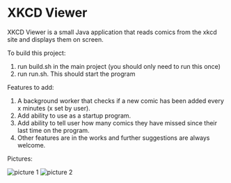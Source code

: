 # XKCD Viewer
XKCD Viewer is a small Java application that reads comics from the xkcd site and displays them on screen.

To build this project:

1. run build.sh in the main project (you should only need to run this once)
2. run run.sh. This should start the program

Features to add:

1. A background worker that checks if a new comic has been added every x minutes (x set by user). 
2. Add ability to use as a startup program.
3. Add ability to tell user how many comics they have missed since their last time on the program.
4. Other features are in the works and further suggestions are always welcome.


Pictures:

![picture 1](http://i.imgur.com/QxP972S.png)
![picture 2](http://i.imgur.com/14aYWAd.png)
